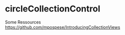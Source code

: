 circleCollectionControl
=======================









Some Ressources
https://github.com/mpospese/IntroducingCollectionViews

